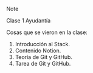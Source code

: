 > [!NOTE]
> Clase 1 Ayudantía

Cosas que se vieron en la clase:
1. Introducción al Stack.
2. Contenido Notion.
3. Teoría de Git y GitHub.
4. Tarea de Git y GitHub.

